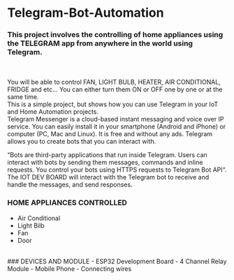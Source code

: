# Telegram-Bot-Automation
### This project involves the controlling of home appliances using the TELEGRAM app from anywhere in the world using Telegram. 
<br>
<br>
You will be able to control FAN, LIGHT BULB, HEATER, AIR CONDITIONAL, FRIDGE and etc...
You can either turn them ON or OFF one by one or at the same time.
<br>
This is a simple project, but shows how you can use Telegram in your IoT and Home Automation projects. 
<br>
Telegram Messenger is a cloud-based instant messaging and voice over IP service. 
You can easily install it in your smartphone (Android and iPhone) or computer (PC, Mac and Linux). 
It is free and without any ads. Telegram allows you to create bots that you can interact with.

“Bots are third-party applications that run inside Telegram. 
Users can interact with bots by sending them messages, commands and inline requests. You control your bots using HTTPS requests to Telegram Bot API“.
The IOT DEV BOARD will interact with the Telegram bot to receive and handle the messages, and send responses.
<br>

### HOME APPLIANCES CONTROLLED
- Air Conditional
- Light Bilb
- Fan
- Door

<br>
### DEVICES AND MODULE
- ESP32 Development Board
- 4 Channel Relay Module
- Mobile Phone
- Connecting wires
